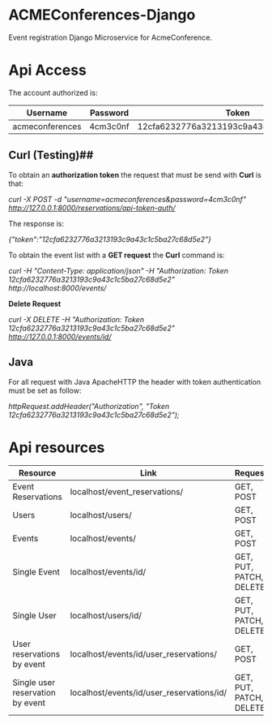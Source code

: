 # ACMEConferences-Django

Event registration Django Microservice for AcmeConference.

# Api Access

The account authorized is:

Username | Password | Token
------------ | ------------- | -------------
acmeconferences | 4cm3c0nf | 12cfa6232776a3213193c9a43c1c5ba27c68d5e2
 

## Curl (Testing)##

To obtain an **authorization token** the request that must be send with **Curl** is that: 

*curl -X POST -d "username=acmeconferences&password=4cm3c0nf" http://127.0.0.1:8000/reservations/api-token-auth/*

The response is:

*{"token":"12cfa6232776a3213193c9a43c1c5ba27c68d5e2"}*

To obtain the event list with a **GET request** the **Curl** command is:

*curl -H "Content-Type: application/json" -H "Authorization: Token 12cfa6232776a3213193c9a43c1c5ba27c68d5e2" http://localhost:8000/events/*

**Delete Request**

*curl -X DELETE -H "Authorization: Token 12cfa6232776a3213193c9a43c1c5ba27c68d5e2" http://127.0.0.1:8000/events/id/*

## Java ##

For all request with Java ApacheHTTP the header with token authentication must be set as follow:

*httpRequest.addHeader("Authorization", "Token 12cfa6232776a3213193c9a43c1c5ba27c68d5e2");*

# Api resources

Resource | Link | Request
------------ | ------------- | -------------
Event Reservations | localhost/event_reservations/ | GET, POST
Users | localhost/users/ | GET, POST
Events | localhost/events/ | GET, POST
Single Event | localhost/events/id/ | GET, PUT, PATCH, DELETE
Single User | localhost/users/id/ | GET, PUT, PATCH, DELETE
User reservations by event | localhost/events/id/user_reservations/ | GET, POST
Single user reservation by event | localhost/events/id/user_reservations/id/ | GET, PUT, PATCH, DELETE
